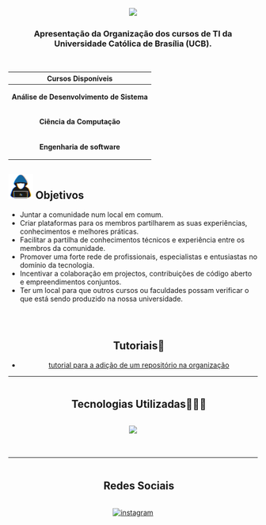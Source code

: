 <p align="center">
    <a href="https://github.com/DenverCoder1/readme-typing-svg"><img src="https://readme-typing-svg.herokuapp.com?font=Fira+Code&color=cyan&size=25&center=true&vCenter=true&Time=1000&width=600&height=100&lines=Bem+Vindo+à+UCBDevCommunity"></a>
</p>
<h3 align="center">
    Apresentação da Organização dos cursos de TI da Universidade Católica de Brasília (UCB).
</h3>
<br>
<div align="center">
    
| Cursos Disponíveis    |
| :--------: |
| <p><b>Análise de Desenvolvimento de Sistema</b></p>  | 
| <p><b>Ciência da Computação</p></b> | 
| <p><b>Engenharia de software</p></b>    |

</div>

## <picture><img src = "https://github.com/0xAbdulKhalid/0xAbdulKhalid/raw/main/assets/mdImages/about_me.gif" width = 50px></picture> **Objetivos**

- Juntar a comunidade num local em comum.
- Criar plataformas para os membros partilharem as suas experiências, conhecimentos e melhores práticas.
- Facilitar a partilha de conhecimentos técnicos e experiência entre os membros da comunidade.
- Promover uma forte rede de profissionais, especialistas e entusiastas no domínio da tecnologia.
- Incentivar a colaboração em projectos, contribuições de código aberto e empreendimentos conjuntos.
- Ter um local para que outros cursos ou faculdades possam verificar o que está sendo produzido na nossa universidade.

<!--- stats (end) -->
<br>
<!-- tutorials -->
<div id="user-content-toc">
  <ul align="center">
    <summary><h2 style="display: inline-block">Tutoriais📜</h2></summary>
      <li><a href="https://github.com/Organizacao-Catolica/.github/blob/main/tutoriais/nomenclaturaRepo.md">tutorial para a adição de um repositório na organização</a></li>
  </ul>
</div>
<!--tech stack icons-->

--- 

<!--h1 without bottom border-->
<div id="user-content-toc">
  <ul align="center">
    <summary><h2 style="display: inline-block">Tecnologias Utilizadas👨🏻‍💻</h2></summary>
  </ul>
</div>
<p align="center">
  <a href="https://skillicons.dev">
    <img src="https://skillicons.dev/icons?i=adonis,ae,ai,alpinejs,androidstudio,angular,ansible,arduino,astro,atom,au,autocad,aws,azure,babel,bash,blender,bootstrap,bots,bsd,c,cassandra,clojure,cloudflare,cmake,codepen,cpp,crystal,cs,css,dart,deno,devto,discord,django,docker,dotnet,dynamodb,eclipse,electron,elixir,emacs,express,fastapi,figma,firebase,flask,flutter,forth,fortran,gamemakerstudio,gatsby,gcp,git,github,gitlab,go,godot,gradle,graphql,gtk,haskell,heroku,hibernate,html,java,jest,jquery,js,kafka,kotlin,kubernetes,laravel,latex,linux,lua,mastodon,materialui,matlab,maven,md,mongodb,mysql,neovim,nestjs,netlify,nextjs,nodejs,ocaml,perl,php,postgres,postman,powershell,pr,prisma,prometheus,ps,py,pytorch,qt,r,rails,raspberrypi,react,redis,redux,regex,ruby,rust,sass,scala,selenium,sequelize,solidjs,spring,sqlite,stackoverflow,svelte,swift,symfony,tailwind,tauri,tensorflow,threejs,ts,unity,unreal,vala,vercel,visualstudio,vite,vscode,vue,wasm,webflow,webpack,wordpress,xd,zig&perline=20" />
  </a>
</p>
<br>

---

<!-- Connect with me -->
<!--h2 without bottom border-->
<div id="user-content-toc">
  <ul align="center">
    <summary><h2 style="display: inline-block">Redes Sociais</h2></summary>
  </ul>
</div>

<!--icons and links-->
<p align="center">
<a href="https://www.instagram.com/cursosdetiucb/" target="blank"><img align="center" src="https://github.com/gauravghongde/social-icons/blob/master/SVG/Color/Instagram.svg" alt="instagram" height="50" width="50" /></a>
</p>
